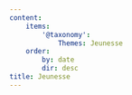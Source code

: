 ```yaml
---
content:
    items:
        '@taxonomy':
            Themes: Jeunesse
    order:
        by: date
        dir: desc
title: Jeunesse
---
```


